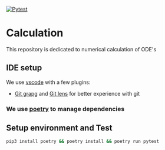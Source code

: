 [![Pytest](https://github.com/unn-dynamic-systems/calculation/actions/workflows/python-tests.yml/badge.svg?branch=main)](https://github.com/unn-dynamic-systems/calculation/actions/workflows/python-tests.yml)

# Calculation
This repository is dedicated to numerical calculation of ODE's

## IDE setup
We use [vscode](https://code.visualstudio.com/) with a few plugins:
* [Git grapg](https://marketplace.visualstudio.com/items?itemName=mhutchie.git-graph) and [Git lens](https://marketplace.visualstudio.com/items?itemName=eamodio.gitlens) for better experience with git


### We use [poetry](https://python-poetry.org/) to manage dependencies

## Setup environment and Test
```bash
pip3 install poetry && poetry install && poetry run pytest
```
